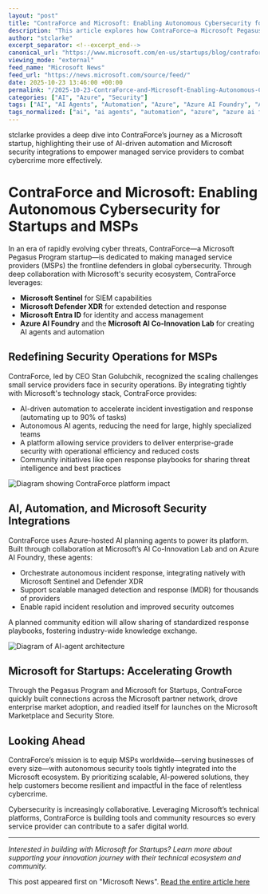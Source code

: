 ```yaml
---
layout: "post"
title: "ContraForce and Microsoft: Enabling Autonomous Cybersecurity for Startups and MSPs"
description: "This article explores how ContraForce—a Microsoft Pegasus Program startup—is transforming security operations for managed service providers using automation, AI agents, and deep integration with Microsoft security products like Sentinel, Defender XDR, and Entra ID. By leveraging the Microsoft AI Co-Innovation Lab and Azure AI Foundry, ContraForce empowers MSPs to offer enterprise-grade security services at scale, significantly reducing incident costs and response times. The collaboration with Microsoft for Startups has accelerated ContraForce’s growth and ecosystem integration, setting the stage for a secure and scalable future for businesses of all sizes."
author: "stclarke"
excerpt_separator: <!--excerpt_end-->
canonical_url: "https://www.microsoft.com/en-us/startups/blog/contraforce-democratizing-cybersecurity-for-the-frontline/"
viewing_mode: "external"
feed_name: "Microsoft News"
feed_url: "https://news.microsoft.com/source/feed/"
date: 2025-10-23 13:46:00 +00:00
permalink: "/2025-10-23-ContraForce-and-Microsoft-Enabling-Autonomous-Cybersecurity-for-Startups-and-MSPs.html"
categories: ["AI", "Azure", "Security"]
tags: ["AI", "AI Agents", "Automation", "Azure", "Azure AI Foundry", "Azure Security", "Company News", "ContraForce", "Cybersecurity Automation", "Incident Response", "Managed Service Providers", "Microsoft Defender XDR", "Microsoft Entra ID", "Microsoft For Startups", "Microsoft Sentinel", "News", "Pegasus Program", "Security", "Security Operations", "SIEM", "XDR"]
tags_normalized: ["ai", "ai agents", "automation", "azure", "azure ai foundry", "azure security", "company news", "contraforce", "cybersecurity automation", "incident response", "managed service providers", "microsoft defender xdr", "microsoft entra id", "microsoft for startups", "microsoft sentinel", "news", "pegasus program", "security", "security operations", "siem", "xdr"]
---
```


stclarke provides a deep dive into ContraForce’s journey as a Microsoft startup, highlighting their use of AI-driven automation and Microsoft security integrations to empower managed service providers to combat cybercrime more effectively.<!--excerpt_end-->

# ContraForce and Microsoft: Enabling Autonomous Cybersecurity for Startups and MSPs

In an era of rapidly evolving cyber threats, ContraForce—a Microsoft Pegasus Program startup—is dedicated to making managed service providers (MSPs) the frontline defenders in global cybersecurity. Through deep collaboration with Microsoft's security ecosystem, ContraForce leverages:

- **Microsoft Sentinel** for SIEM capabilities
- **Microsoft Defender XDR** for extended detection and response
- **Microsoft Entra ID** for identity and access management
- **Azure AI Foundry** and the **Microsoft AI Co-Innovation Lab** for creating AI agents and automation

## Redefining Security Operations for MSPs

ContraForce, led by CEO Stan Golubchik, recognized the scaling challenges small service providers face in security operations. By integrating tightly with Microsoft's technology stack, ContraForce provides:

- AI-driven automation to accelerate incident investigation and response (automating up to 90% of tasks)
- Autonomous AI agents, reducing the need for large, highly specialized teams
- A platform allowing service providers to deliver enterprise-grade security with operational efficiency and reduced costs
- Community initiatives like open response playbooks for sharing threat intelligence and best practices

![Diagram showing ContraForce platform impact](https://www.microsoft.com/en-us/startups/blog/wp-content/uploads/2025/10/ContraForce_Diagram_1_900px.jpg)

## AI, Automation, and Microsoft Security Integrations

ContraForce uses Azure-hosted AI planning agents to power its platform. Built through collaboration at Microsoft’s AI Co-Innovation Lab and on Azure AI Foundry, these agents:

- Orchestrate autonomous incident response, integrating natively with Microsoft Sentinel and Defender XDR
- Support scalable managed detection and response (MDR) for thousands of providers
- Enable rapid incident resolution and improved security outcomes

A planned community edition will allow sharing of standardized response playbooks, fostering industry-wide knowledge exchange.

![Diagram of AI-agent architecture](https://www.microsoft.com/en-us/startups/blog/wp-content/uploads/2025/10/ContraForce_Diagram_2_900px-e1761148850748.jpg)

## Microsoft for Startups: Accelerating Growth

Through the Pegasus Program and Microsoft for Startups, ContraForce quickly built connections across the Microsoft partner network, drove enterprise market adoption, and readied itself for launches on the Microsoft Marketplace and Security Store.

## Looking Ahead

ContraForce’s mission is to equip MSPs worldwide—serving businesses of every size—with autonomous security tools tightly integrated into the Microsoft ecosystem. By prioritizing scalable, AI-powered solutions, they help customers become resilient and impactful in the face of relentless cybercrime.

Cybersecurity is increasingly collaborative. Leveraging Microsoft’s technical platforms, ContraForce is building tools and community resources so every service provider can contribute to a safer digital world.

---
*Interested in building with Microsoft for Startups? Learn more about supporting your innovation journey with their technical ecosystem and community.*

This post appeared first on "Microsoft News". [Read the entire article here](https://www.microsoft.com/en-us/startups/blog/contraforce-democratizing-cybersecurity-for-the-frontline/)
